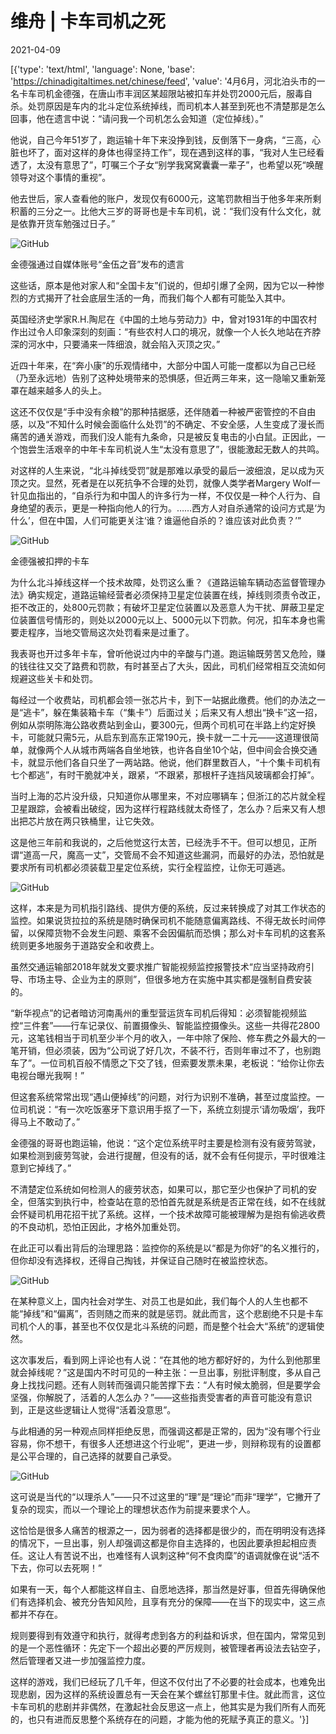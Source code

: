 # 维舟 | 卡车司机之死

2021-04-09

[{'type': 'text/html', 'language': None, 'base': 'https://chinadigitaltimes.net/chinese/feed', 'value': '4月6月，河北泊头市的一名卡车司机金德强，在唐山市丰润区某超限站被扣车并处罚2000元后，服毒自杀。处罚原因是车内的北斗定位系统掉线，而司机本人甚至到死也不清楚那是怎么回事，他在遗言中说：“请问我一个司机怎么会知道（定位掉线）。”

他说，自己今年51岁了，跑运输十年下来没挣到钱，反倒落下一身病，“三高，心脏也坏了，面对这样的身体也得坚持工作”，现在遇到这样的事，“我对人生已经看透了，太没有意思了”，叮嘱三个子女“别学我窝窝囊囊一辈子”，也希望以死“唤醒领导对这个事情的重视”。

他去世后，家人查看他的账户，发现仅有6000元，这笔罚款相当于他多年来所剩积蓄的三分之一。比他大三岁的哥哥也是卡车司机，说：“我们没有什么文化，就是依靠开货车勉强过日子。”

![GitHub](https://chinadigitaltimes.net/chinese/files/2021/04/post-664595-606fff7719b02.)

金德强通过自媒体账号“金伍之音”发布的遗言

这些话，原本是他对家人和“全国卡友”们说的，但却引爆了全网，因为它以一种惨烈的方式揭开了社会底层生活的一角，而我们每个人都有可能坠入其中。

英国经济史学家R.H.陶尼在《中国的土地与劳动力》中，曾对1931年的中国农村作出过令人印象深刻的刻画：“有些农村人口的境况，就像一个人长久地站在齐脖深的河水中，只要涌来一阵细浪，就会陷入灭顶之灾。”

近四十年来，在“奔小康”的乐观情绪中，大部分中国人可能一度都以为自己已经（乃至永远地）告别了这种处境带来的恐惧感，但近两三年来，这一隐喻又重新笼罩在越来越多人的头上。

这还不仅仅是“手中没有余粮”的那种拮据感，还伴随着一种被严密管控的不自由感，以及“不知什么时候会面临什么处罚”的不确定、不安全感，人生变成了漫长而痛苦的通关游戏，而我们没人能有九条命，只是被反复电击的小白鼠。正因此，一个饱尝生活艰辛的中年卡车司机说人生“太没有意思了”，很能激起无数人的共鸣。

对这样的人生来说，“北斗掉线受罚”就是那难以承受的最后一波细浪，足以成为灭顶之灾。显然，死者是在以死抗争不合理的处罚，就像人类学者Margery Wolf一针见血指出的，“自杀行为和中国人的许多行为一样，不仅仅是一种个人行为、自身绝望的表示，更是一种指向他人的行为。……西方人对自杀通常的设问方式是‘为什么’，但在中国，人们可能更关注‘谁？谁逼他自杀的？谁应该对此负责？’”

![GitHub](https://chinadigitaltimes.net/chinese/files/2021/04/post-664595-606fff7a145b1.png)

金德强被扣押的卡车

为什么北斗掉线这样一个技术故障，处罚这么重？《道路运输车辆动态监督管理办法》确实规定，道路运输经营者必须保持卫星定位装置在线，掉线则须责令改正，拒不改正的，处800元罚款；有破坏卫星定位装置以及恶意人为干扰、屏蔽卫星定位装置信号情形的，则处以2000元以上、5000元以下罚款。何况，扣车本身也需要走程序，当地交管局这次处罚看来是过重了。

我表哥也开过多年卡车，曾听他说过内中的辛酸与门道。跑运输既劳苦又危险，赚的钱往往又交了路费和罚款，有时甚至占了大头，因此，司机们经常相互交流如何规避这些关卡和处罚。

每经过一个收费站，司机都会领一张芯片卡，到下一站据此缴费。他们的办法之一是“逃卡”，躲在集装箱卡车（“集卡”）后面过关；后来又有人想出“换卡”这一招，例如从崇明陈海公路收费站到金山，要300元，但两个司机可在半路上约定好换卡，可能就只需5元，从启东到高东正常190元，换卡就一二十元——这道理很简单，就像两个人从城市两端各自坐地铁，也许各自坐10个站，但中间会合换交通卡，就显示他们各自只坐了一两站路。他说，他们群里数百人，“十个集卡司机有七个都逃”，有时干脆就冲关，跟紧，“不跟紧，那根杆子连挡风玻璃都会打掉”。

当时上海的芯片没升级，只知道你从哪里来，不对应哪辆车；但浙江的芯片就全程卫星跟踪，会被看出破绽，因为这样行程路线就太奇怪了，怎么办？后来又有人想出把芯片放在两只铁桶里，让它失效。

这是他三年前和我说的，之后他觉这行太苦，已经洗手不干。但可以想见，正所谓“道高一尺，魔高一丈”，交管局不会不知道这些漏洞，而最好的办法，恐怕就是要求所有司机都必须装载卫星定位系统，实行全程监控，让你无可遁逃。

![GitHub](https://chinadigitaltimes.net/chinese/files/2021/04/post-664595-606fff7be2660.)

这样，本来是为司机指引路线、提供方便的系统，反过来转换成了对其工作状态的监控。如果说货拉拉的系统是随时确保司机不能随意偏离路线、不得无故长时间停留，以保障货物不会发生问题、乘客不会因偏航而恐惧；那么对卡车司机的这套系统则更多地服务于道路安全和收费上。

虽然交通运输部2018年就发文要求推广智能视频监控报警技术“应当坚持政府引导、市场主导、企业为主的原则”，但很多地方在实施中其实都是强制自费安装的。

“新华视点”的记者暗访河南禹州的重型营运货车司机后得知：必须智能视频监控“三件套”——行车记录仪、前置摄像头、智能监控摄像头。这些一共得花2800元，这笔钱相当于司机至少半个月的收入，一年中除了保险、修车费之外最大的一笔开销，但必须装，因为“公司说了好几次，不装不行，否则年审过不了，也别跑车了”。一位司机百般不情愿之下交了钱，但索要发票未果，老板说：“给你让你去电视台曝光我啊！”

但这套系统常常出现“遇山便掉线”的问题，对行为识别不准确，甚至过度监控。一位司机说：“有一次吃饭塞牙下意识用手抠了一下，系统立刻提示‘请勿吸烟’，我吓得马上不敢动了。”

金德强的哥哥也跑运输，他说：“这个定位系统平时主要是检测有没有疲劳驾驶，如果检测到疲劳驾驶，会进行提醒，但没有的话，就不会有任何提示，平时很难注意到它掉线了。”

不清楚定位系统如何检测人的疲劳状态，如果可以，那它至少也保护了司机的安全，但落实到执行中，检查站在意的恐怕首先就是系统是否正常在线，如不在线就会怀疑司机用花招干扰了系统。这样，一个技术故障可能被理解为是抱有偷逃收费的不良动机，恐怕正因此，才格外加重处罚。

在此正可以看出背后的治理思路：监控你的系统是以“都是为你好”的名义推行的，但你却没有选择权，还得自己掏钱，并保证自己随时在被监控状态。

![GitHub](https://chinadigitaltimes.net/chinese/files/2021/04/post-664595-606fff7d73b5a.)

在某种意义上，国内社会对学生、对员工也是如此，我们每个人的人生也都不能“掉线”和“偏离”，否则随之而来的就是惩罚。就此而言，这个悲剧绝不只是卡车司机个人的事，甚至也不仅仅是北斗系统的问题，而是整个社会大“系统”的逻辑使然。

这次事发后，看到网上评论也有人说：“在其他的地方都好好的，为什么到他那里就会掉线呢？”这是国内不时可见的一种主张：一旦出事，别批评制度，多从自己身上找找问题。还有人则转而强调只能苦撑下去：“人有时候太脆弱，但是要学会坚强，你解脱了，活着的人怎么办？”——这些指责受害者的声音可能没有意识到，正是这些逻辑让人觉得“活着没意思”。

与此相通的另一种观点同样拒绝反思，而强调这都是正常的，因为“没有哪个行业容易，你不想干，有很多人还想进这个行业呢”，更进一步，则辩称现有的设置都是公平合理的，自己选择的就要自己承受。

![GitHub](https://chinadigitaltimes.net/chinese/files/2021/04/post-664595-606fff7fa50f2.)

这可说是当代的“以理杀人”——只不过这里的“理”是“理论”而非“理学”，它撇开了复杂的现实，而以一个理论上的理想状态作为前提来要求个人。

这恰恰是很多人痛苦的根源之一，因为弱者的选择都是很少的，而在明明没有选择的情况下，一旦出事，别人却强调这都是你自主选择的，也因此要承担起相应责任。这让人有苦说不出，也难怪有人讽刺这种“何不食肉糜”的语调就像在说“活不下去，你可以去死啊！”

如果有一天，每个人都能这样自主、自愿地选择，那当然是好事，但首先得确保他们有选择机会、被充分告知风险，且享有充分的保障——在当下的现实中，这三点都并不存在。

规则要得到有效遵守和执行，就得考虑到各方的利益和诉求，但在国内，常常见到的是一个恶性循环：先定下一个超出必要的严厉规则，被管理者再设法去钻空子，然后管理者又进一步加强监控力度。

这样的游戏，我们已经玩了几千年，但这不仅付出了不必要的社会成本，也难免出现悲剧，因为这样的系统设置总有一天会在某个螺丝钉那里卡住。就此而言，这位卡车司机的悲剧并非偶然，在激起社会反思这一点上，他其实是为我们所有人而死的，也只有进而反思整个系统存在的问题，才能为他的死赋予真正的意义。'}]